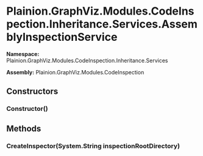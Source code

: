 
# Plainion.GraphViz.Modules.CodeInspection.Inheritance.Services.AssemblyInspectionService

**Namespace:** Plainion.GraphViz.Modules.CodeInspection.Inheritance.Services

**Assembly:** Plainion.GraphViz.Modules.CodeInspection


## Constructors

### Constructor()


## Methods

###  CreateInspector(System.String inspectionRootDirectory)

